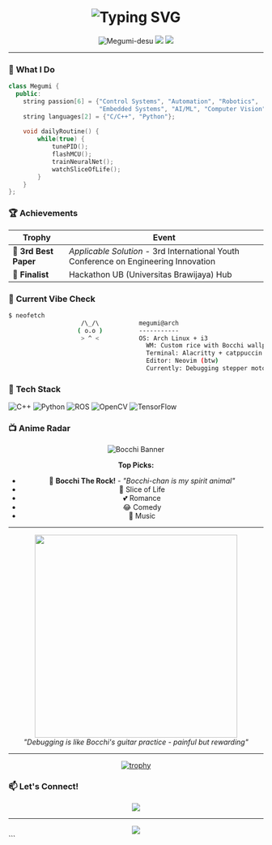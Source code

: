 <h1 align="center">
  <img src="https://readme-typing-svg.herokuapp.com?font=Fira+Code&size=28&pause=1000&color=FF6B6B&center=true&vCenter=true&width=435&lines=Hi,+I'm+Megumi!;Control+System+Enthusiast;Robotics+&+AI+Explorer;Embedded+Wizard;Certified+Weeb+🎸" alt="Typing SVG" />
</h1>

<p align="center">
  <img src="https://komarev.com/ghpvc/?username=Megumi-desu&label=Profile%20views&color=ff69b4&style=flat" alt="Megumi-desu" />
  <img src="https://img.shields.io/badge/OS-Arch%20Linux-1793d1?style=flat&logo=arch-linux&logoColor=white" />
  <img src="https://img.shields.io/badge/Status-Currently%20vibing%20to%20Bocchi%20OP-ff69b4" />
</p>

---

### 🎯 **What I Do**
```cpp
class Megumi {
  public:
    string passion[6] = {"Control Systems", "Automation", "Robotics", 
                         "Embedded Systems", "AI/ML", "Computer Vision"};
    string languages[2] = {"C/C++", "Python"};
    
    void dailyRoutine() {
        while(true) {
            tunePID();
            flashMCU();
            trainNeuralNet();
            watchSliceOfLife();
        }
    }
};
```

### 🏆 **Achievements**
| Trophy | Event |
|--------|--------|
| 🥉 **3rd Best Paper** | *Applicable Solution* - 3rd International Youth Conference on Engineering Innovation |
| 🏅 **Finalist** | Hackathon UB (Universitas Brawijaya) Hub |

### 🎸 **Current Vibe Check**
```bash
$ neofetch
                    /\_/\           megumi@arch
                   ( o.o )          -----------
                    > ^ <           OS: Arch Linux + i3
                                      WM: Custom rice with Bocchi wallpaper
                                      Terminal: Alacritty + catppuccin
                                      Editor: Neovim (btw)
                                      Currently: Debugging stepper motors
```

### 🔧 **Tech Stack**
![C++](https://img.shields.io/badge/C++-00599C?style=for-the-badge&logo=c%2B%2B&logoColor=white)
![Python](https://img.shields.io/badge/Python-3776AB?style=for-the-badge&logo=python&logoColor=white)
![ROS](https://img.shields.io/badge/ROS-22314E?style=for-the-badge&logo=ros&logoColor=white)
![OpenCV](https://img.shields.io/badge/OpenCV-5C3EE8?style=for-the-badge&logo=opencv&logoColor=white)
![TensorFlow](https://img.shields.io/badge/TensorFlow-FF6F00?style=for-the-badge&logo=tensorflow&logoColor=white)

### 📺 **Anime Radar**
<div align="center">
  
![Bocchi Banner](https://github.com/megumi/megumi/blob/main/assets/bocchi_banner.gif)

**Top Picks:**
- 🎸 **Bocchi The Rock!** - *"Bocchi-chan is my spirit animal"*
- 🌸 Slice of Life
- 💕 Romance
- 😂 Comedy
- 🎵 Music

</div>

---

<p align="center">
  <img src="https://media.giphy.com/media/v1.Y2lkPTc5MGI3NjExZzZ4a2VnN3R1Y2N3dW5mZ2l0b2VnM3R1Y2N3dW5mZ2l0b2VnM3R1Y2N3dW5mZw==/giphy.gif" width="400" />
  <br>
  <i>"Debugging is like Bocchi's guitar practice - painful but rewarding"</i>
</p>

---

<div align="center">
  
[![trophy](https://github-profile-trophy.vercel.app/?username=Megumi-desu&theme=onedark&no-frame=true&column=3)](https://github.com/ryo-ma/github-profile-trophy)

</div>

### 📫 **Let's Connect!**
<p align="center">
  <a href="https://github.com/Megumi-desu">
    <img src="https://img.shields.io/badge/GitHub-100000?style=for-the-badge&logo=github&logoColor=white" />
  </a>
</p>

---

<div align="center">
  <img src="https://capsule-render.vercel.app/api?type=waving&color=gradient&height=60&section=footer" />
</div>
```

<!---
Megumi-desu/Megumi-desu is a ✨ special ✨ repository because its `README.md` (this file) appears on your GitHub profile.
You can click the Preview link to take a look at your changes.
--->
